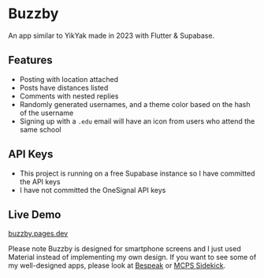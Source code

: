 # Buzzby

An app similar to YikYak made in 2023 with Flutter & Supabase.

## Features

- Posting with location attached
- Posts have distances listed
- Comments with nested replies
- Randomly generated usernames, and a theme color based on the hash of the
  username
- Signing up with a `.edu` email will have an icon from users who attend the
  same school

## API Keys

- This project is running on a free Supabase instance so I have committed the
  API keys
- I have not committed the OneSignal API keys

## Live Demo

[buzzby.pages.dev](https://buzzby.pages.dev)

Please note Buzzby is designed for smartphone screens and I just used Material
instead of implementing my own design. If you want to see some of my
well-designed apps, please look at
[Bespeak](https://github.com/dannyhyatt/bespeak) or
[MCPS Sidekick](https://github.com/dannyhyatt/mcps_sidekick).
